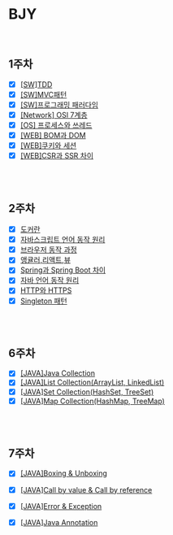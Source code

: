 # BJY

<br/>

## 1주차

- [x] [[SW]TDD](https://github.com/fake-developers/1st/blob/main/BJY/TDD.md)
- [x] [[SW]MVC패턴](https://github.com/fake-developers/1st/blob/main/BJY/MVC.md)
- [x] [[SW]프로그래밍 패러다임](https://github.com/fake-developers/1st/blob/main/BJY/Programming%20Paradigm.md)
- [x] [[Network] OSI 7계층](https://github.com/fake-developers/1st/blob/main/BJY/OSI%207%20layer.md)
- [x] [[OS] 프로세스와 쓰레드](https://github.com/fake-developers/1st/blob/main/BJY/Process%26Thread.md)
- [x] [[WEB] BOM과 DOM ](https://github.com/fake-developers/1st/blob/main/BJY/BOM%26DOM.md)
- [x] [[WEB]쿠키와 세션](https://github.com/fake-developers/1st/blob/main/BJY/Cookie%26Session.md)
- [x] [[WEB]CSR과 SSR 차이](https://github.com/fake-developers/1st/blob/BJY-02/BJY/CSR%26SSR.md)

<br/>

<br/>

## 2주차

- [x] [도커란](./Docker.md)
- [x] [자바스크립트 언어 동작 원리](./How%20JavaScript%20Works.md)
- [x] [브라우저 동작 과정](./Browser%20Working%20Process.md)
- [x] [앵귤러,리액트,뷰](./Angular&React&Vue.md)
- [x] [Spring과 Spring Boot 차이](./Spring과%20Spring%20Boot의%20차이.md)
- [x] [자바 언어 동작 원리](./자바%20언어%20동작%20원리.md)
- [x] [HTTP와 HTTPS](./Http%26Https.md)
- [x] [Singleton 패턴](./Singleton%20Pattern.md)

<br/>

<br/>

## 6주차

- [x] [[JAVA]Java Collection](./Java%20Collection.md)
- [x] [[JAVA]List Collection(ArrayList, LinkedList)](./Collection%20Framework%5BArrayList%2C%20LinkedList%5D.md)
- [x] [[JAVA]Set Collection(HashSet, TreeSet)](./Collection%20Framework%5BHashSet%2C%20TreeSet%5D.md)
- [x] [[JAVA]Map Collection(HashMap, TreeMap)](./Collection%20Framework%5BHashMap%2C%20TreeMap%5D.md)

<br/>

<br/>

## 7주차

- [x] [[JAVA]Boxing & Unboxing](./Boxing%26Unboxing.md)
- [x] [[JAVA]Call by value & Call by reference](./Call%20by%20value%26Cally%20by%20refrence.md)
- [x] [[JAVA]Error & Exception](./Error%20%26%20Exception.md)
- [x] [[JAVA]Java Annotation](./Java%20Annotation.md)

